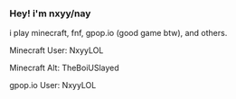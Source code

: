 ### Hey! i'm nxyy/nay 

i play minecraft, fnf, gpop.io (good game btw), and others.

Minecraft User: NxyyLOL

Minecraft Alt: TheBoiUSlayed

gpop.io User: NxyyLOL

